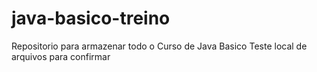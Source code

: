 # java-basico-treino
Repositorio para armazenar todo o Curso de Java Basico
Teste local de arquivos para confirmar